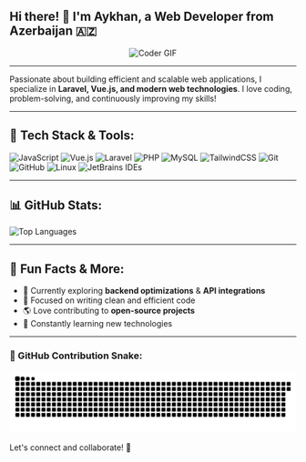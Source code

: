 ## Hi there! 👋 I'm Aykhan, a Web Developer from Azerbaijan 🇦🇿

<div style="text-align: center;">
  <img alt="Coder GIF" src="https://images.squarespace-cdn.com/content/v1/5769fc401b631bab1addb2ab/1541580611624-TE64QGKRJG8SWAIUS7NS/ke17ZwdGBToddI8pDm48kPoswlzjSVMM-SxOp7CV59BZw-zPPgdn4jUwVcJE1ZvWQUxwkmyExglNqGp0IvTJZamWLI2zvYWH8K3-s_4yszcp2ryTI0HqTOaaUohrI8PI6FXy8c9PWtBlqAVlUS5izpdcIXDZqDYvprRqZ29Pw0o/coding-freak.gif" 
        style="max-width: 60%; width: 500px; height: auto;" />
</div>

<hr>

Passionate about building efficient and scalable web applications, I specialize in **Laravel, Vue.js, and modern web technologies**. I love coding, problem-solving, and continuously improving my skills!

---

## 🚀 Tech Stack & Tools:

<div align="left">
  <img src="https://cdn.jsdelivr.net/gh/devicons/devicon/icons/javascript/javascript-original.svg" height="40" alt="JavaScript" />
  <img src="https://cdn.jsdelivr.net/gh/devicons/devicon/icons/vuejs/vuejs-original.svg" height="40" alt="Vue.js" />
  <img src="https://cdn.jsdelivr.net/gh/devicons/devicon/icons/laravel/laravel-original.svg" height="40" alt="Laravel" />
  <img src="https://cdn.jsdelivr.net/gh/devicons/devicon/icons/php/php-original.svg" height="40" alt="PHP" />
  <img src="https://cdn.jsdelivr.net/gh/devicons/devicon/icons/mysql/mysql-original.svg" height="40" alt="MySQL" />
  <img src="https://upload.wikimedia.org/wikipedia/commons/d/d5/Tailwind_CSS_Logo.svg" height="40" alt="TailwindCSS" />
  <img src="https://cdn.jsdelivr.net/gh/devicons/devicon/icons/git/git-original.svg" height="40" alt="Git" />
  <img src="https://cdn.jsdelivr.net/gh/devicons/devicon/icons/github/github-original.svg" height="40" alt="GitHub" />
  <img src="https://cdn.jsdelivr.net/gh/devicons/devicon/icons/linux/linux-original.svg" height="40" alt="Linux" />
  <img src="https://cdn.jsdelivr.net/gh/devicons/devicon/icons/jetbrains/jetbrains-original.svg" height="40" alt="JetBrains IDEs" />
</div>

---

## 📊 GitHub Stats:

<div>
  <img src="https://github-readme-stats.vercel.app/api/top-langs?username=aykhanalizada&locale=en&layout=compact&card_width=320&langs_count=5&theme=dracula" height="150" alt="Top Languages" />
</div>

---

## 🎯 Fun Facts & More:

- 🚀 Currently exploring **backend optimizations** & **API integrations**
- 🎯 Focused on writing clean and efficient code
- 🌎 Love contributing to **open-source projects**
- 📖 Constantly learning new technologies

---

### 🐍 GitHub Contribution Snake:

![GitHub Snake](https://raw.githubusercontent.com/aykhanalizada/aykhanalizada/output/github-snake.svg)

Let's connect and collaborate! 🚀

